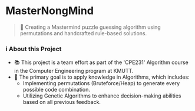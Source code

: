 # MasterNongMind
> 🔮 Creating a Mastermind puzzle guessing algorithm using permutations and handcrafted rule-based solutions.

### ℹ️ About this Project
- 📚 This project is a team effort as part of the 'CPE231' Algorithm course in the Computer Engineering program at KMUTT.
- 🎯 The primary goal is to apply knowledge in Algorithms, which includes:
  - Implementing permutations (Bruteforce/Heap) to generate every possible code combination.
  - Utilizing Genetic Algorithms to enhance decision-making abilities based on all previous feedback.

